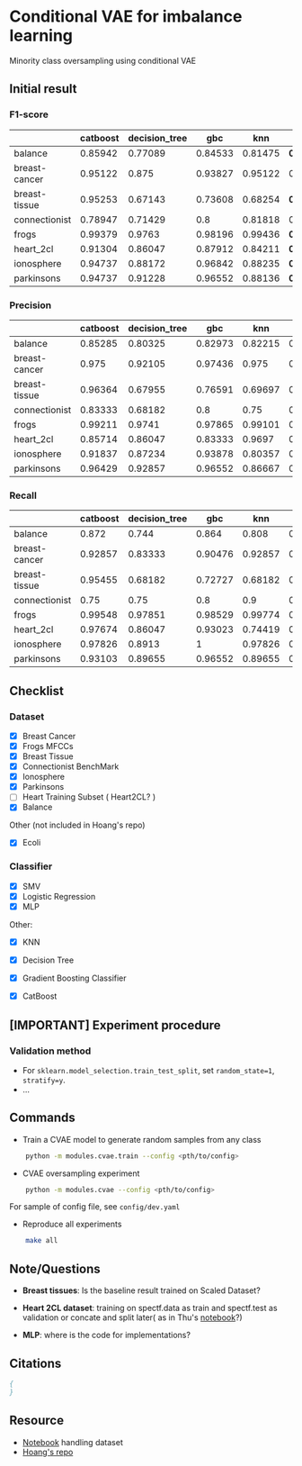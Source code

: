 # Conditional VAE for imbalance learning
Minority class oversampling using conditional VAE

## Initial result

### F1-score

|               |   catboost |   decision_tree |     gbc |     knn |      lr |     mlp |     svm |
|---------------|------------|-----------------|---------|---------|---------|---------|---------|
| balance       |    0.85942 |         0.77089 | 0.84533 | 0.81475 | **0.9355** | **0.94947** | **0.89619** |
| breast-cancer |    0.95122 |         0.875   | 0.93827 | 0.95122 | 0.97619 | 0.96386 | 0.95238 |
| breast-tissue |    0.95253 |         0.67143 | 0.73608 | 0.68254 | **0.71955** | **0.69156** | **0.60072** |
| connectionist |    0.78947 |         0.71429 | 0.8     | 0.81818 | 0.68182 | 0.82051 | 0.8     |
| frogs         |    0.99379 |         0.9763  | 0.98196 | 0.99436 | **0.95598** | **0.99263** | 0.98871 |
| heart_2cl     |    0.91304 |         0.86047 | 0.87912 | 0.84211 | **0.91954** | **0.89655** | **0.92308** |
| ionosphere    |    0.94737 |         0.88172 | 0.96842 | 0.88235 | **0.88889** | **0.9375**  | **0.94737** |
| parkinsons    |    0.94737 |         0.91228 | 0.96552 | 0.88136 | **0.82143** | **0.93333** | **0.92063** |

### Precision

|               |   catboost |   decision_tree |     gbc |     knn |      lr |     mlp |     svm |
|---------------|------------|-----------------|---------|---------|---------|---------|---------|
| balance       |    0.85285 |         0.80325 | 0.82973 | 0.82215 | 0.95435 | 0.94853 | 0.89222 |
| breast-cancer |    0.975   |         0.92105 | 0.97436 | 0.975   | 0.97619 | 0.97561 | 0.95238 |
| breast-tissue |    0.96364 |         0.67955 | 0.76591 | 0.69697 | 0.81591 | 0.66818 | 0.59578 |
| connectionist |    0.83333 |         0.68182 | 0.8     | 0.75    | 0.625   | 0.84211 | 0.8     |
| frogs         |    0.99211 |         0.9741  | 0.97865 | 0.99101 | 0.95383 | 0.99432 | 0.98649 |
| heart_2cl     |    0.85714 |         0.86047 | 0.83333 | 0.9697  | 0.90909 | 0.88636 | 0.875   |
| ionosphere    |    0.91837 |         0.87234 | 0.93878 | 0.80357 | 0.83019 | 0.9     | 0.91837 |
| parkinsons    |    0.96429 |         0.92857 | 0.96552 | 0.86667 | 0.85185 | 0.90323 | 0.85294 |

### Recall

|               |   catboost |   decision_tree |     gbc |     knn |      lr |     mlp |     svm |
|---------------|------------|-----------------|---------|---------|---------|---------|---------|
| balance       |    0.872   |         0.744   | 0.864   | 0.808   | 0.928   | 0.952   | 0.912   |
| breast-cancer |    0.92857 |         0.83333 | 0.90476 | 0.92857 | 0.97619 | 0.95238 | 0.95238 |
| breast-tissue |    0.95455 |         0.68182 | 0.72727 | 0.68182 | 0.72727 | 0.72727 | 0.63636 |
| connectionist |    0.75    |         0.75    | 0.8     | 0.9     | 0.75    | 0.8     | 0.8     |
| frogs         |    0.99548 |         0.97851 | 0.98529 | 0.99774 | 0.95814 | 0.99095 | 0.99095 |
| heart_2cl     |    0.97674 |         0.86047 | 0.93023 | 0.74419 | 0.93023 | 0.90698 | 0.97674 |
| ionosphere    |    0.97826 |         0.8913  | 1       | 0.97826 | 0.95652 | 0.97826 | 0.97826 |
| parkinsons    |    0.93103 |         0.89655 | 0.96552 | 0.89655 | 0.7931  | 0.96552 | 1       |


## Checklist

### Dataset

- [x] Breast Cancer
- [x] Frogs MFCCs
- [x] Breast Tissue
- [x] Connectionist BenchMark
- [x] Ionosphere
- [x] Parkinsons
- [ ] Heart Training Subset ( Heart2CL? )
- [x] Balance

Other (not included in Hoang's repo)

- [x] Ecoli

### Classifier

- [x] SMV
- [x] Logistic Regression
- [x] MLP

Other:

- [x] KNN
- [x] Decision Tree
- [x] Gradient Boosting Classifier
- [x] CatBoost


## [IMPORTANT] Experiment procedure

### Validation method

- For `sklearn.model_selection.train_test_split`, set `random_state=1`, `stratify=y`.
- ...



## Commands

- Train a CVAE model to generate random samples from any class

```bash
    python -m modules.cvae.train --config <pth/to/config>
```

- CVAE oversampling experiment

```bash
    python -m modules.cvae --config <pth/to/config>
```

For sample of config file, see `config/dev.yaml`

- Reproduce all experiments

```bash
    make all
```

## Note/Questions
- **Breast tissues**: Is the baseline result trained on Scaled Dataset?
- **Heart 2CL dataset**: training on spectf.data as train and spectf.test as validation or concate and split later( as in Thu's [notebook](https://colab.research.google.com/drive/1zm-V7dIAE5F61NxAcNASD9WBR1YzJXcv?usp=sharing#scrollTo=8-kXWlmtl-OM)?)

- **MLP**: where is the code for implementations?

## Citations

```bibtex
{
}
```

## Resource

- [Notebook](https://colab.research.google.com/drive/1zm-V7dIAE5F61NxAcNASD9WBR1YzJXcv?usp=sharing#scrollTo=pvXSYmgVoP9D) handling dataset
- [Hoang's repo](https://github.com/Cavan1Ed1s0n/MissingData/)

